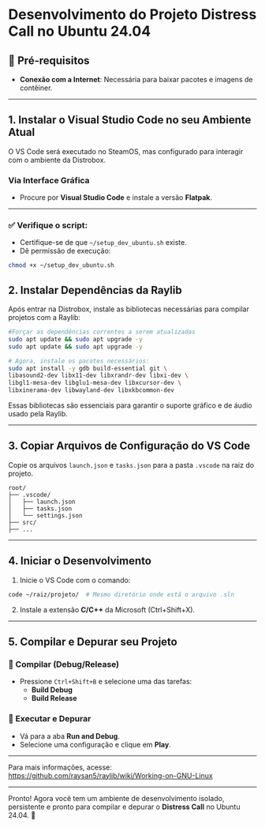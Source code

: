# Desenvolvimento do Projeto Distress Call no Ubuntu 24.04

## 📌 Pré-requisitos

- **Conexão com a Internet**: Necessária para baixar pacotes e imagens de contêiner.

---

## 1. Instalar o Visual Studio Code no seu Ambiente Atual

O VS Code será executado no SteamOS, mas configurado para interagir com o ambiente da Distrobox.

### Via Interface Gráfica

- Procure por **Visual Studio Code** e instale a versão **Flatpak**.

---

### ✅ Verifique o script:

- Certifique-se de que `~/setup_dev_ubuntu.sh` existe.
- Dê permissão de execução:

```bash
chmod +x ~/setup_dev_ubuntu.sh
```

## 2. Instalar Dependências da Raylib

Após entrar na Distrobox, instale as bibliotecas necessárias para compilar projetos com a Raylib:

```bash
#Forçar as dependências correntes a serem atualizadas
sudo apt update && sudo apt upgrade -y
sudo apt update && sudo apt upgrade -y

# Agora, instale os pacotes necessários:
sudo apt install -y gdb build-essential git \
libasound2-dev libx11-dev libxrandr-dev libxi-dev \
libgl1-mesa-dev libglu1-mesa-dev libxcursor-dev \
libxinerama-dev libwayland-dev libxkbcommon-dev
```

Essas bibliotecas são essenciais para garantir o suporte gráfico e de áudio usado pela Raylib.

---

## 3. Copiar Arquivos de Configuração do VS Code

Copie os arquivos `launch.json` e `tasks.json` para a pasta `.vscode` na raiz do projeto.

```
root/
├── .vscode/
│   ├── launch.json
│   ├── tasks.json
│   └── settings.json
├── src/
├── ...
```

---

## 4. Iniciar o Desenvolvimento

1. Inicie o VS Code com o comando:

```bash
code ~/raiz/projeto/  # Mesmo diretório onde está o arquivo .sln
```

2. Instale a extensão **C/C++** da Microsoft (Ctrl+Shift+X).

---

## 5. Compilar e Depurar seu Projeto

### 🔧 Compilar (Debug/Release)

- Pressione `Ctrl+Shift+B` e selecione uma das tarefas:
  - **Build Debug**
  - **Build Release**

### 🐞 Executar e Depurar

- Vá para a aba **Run and Debug**.
- Selecione uma configuração e clique em **Play**.

---

Para mais informações, acesse: https://github.com/raysan5/raylib/wiki/Working-on-GNU-Linux

---

Pronto! Agora você tem um ambiente de desenvolvimento isolado, persistente e pronto para compilar e depurar o **Distress Call** no Ubuntu 24.04. 🚀
